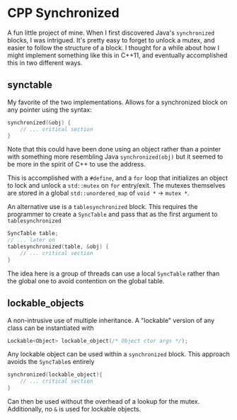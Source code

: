 CPP Synchronized
================

A fun little project of mine.  When I first discovered Java's `synchronized`
blocks, I was intrigued.  It's pretty easy to forget to unlock a mutex, and
easier to follow the structure of a block.  I thought for a while about how I
might implement something like this in C++11, and eventually accomplished this
in two different ways.

synctable
---------
My favorite of the two implementations.  Allows for a synchronized block on
any pointer using the syntax:

```c++
synchronized(&obj) {
    // ... critical section
}
```

Note that this could have been done using an object rather than a pointer with
something more resembling Java `synchronized(obj)` but it seemed to be more in
the spirit of C++ to use the address.

This is accomplished with a `#define`, and a `for` loop that initializes an
object to lock and unlock a `std::mutex` on `for` entry/exit.  The mutexes
themselves are stored in a global `std::unordered_map` of
`void *` -> `mutex *`.

An alternative use is a `tablesynchronized` block.  This requires the
programmer to create a `SyncTable` and pass that as the first argument to
`tablesynchronized`

```c++
SyncTable table;
// ... later on
tablesynchronized(table, &obj) {
    // ... critical section
}
```

The idea here is a group of threads can use a local `SyncTable` rather than
the global one to avoid contention on the global table.


lockable_objects
----------------
A non-intrusive use of multiple inheritance.  A "lockable" version of any class
can be instantiated with

```c++
Lockable<Object> lockable_object(/* Object ctor args */);
```

Any lockable object can be used within a `synchronized` block.  This approach
avoids the `SyncTable`s entirely

```c++
synchronized(lockable_object){
    // ... critical section
}
```

Can then be used without the overhead of a lookup for the mutex.  Additionally,
no `&` is used for lockable objects.
